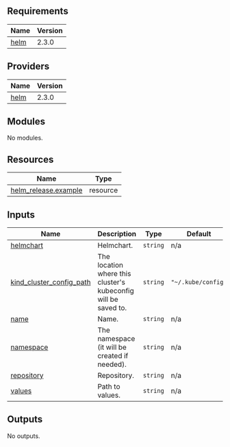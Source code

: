 <!-- BEGIN_TF_DOCS -->
## Requirements

| Name | Version |
|------|---------|
| <a name="requirement_helm"></a> [helm](#requirement\_helm) | 2.3.0 |

## Providers

| Name | Version |
|------|---------|
| <a name="provider_helm"></a> [helm](#provider\_helm) | 2.3.0 |

## Modules

No modules.

## Resources

| Name | Type |
|------|------|
| [helm_release.example](https://registry.terraform.io/providers/hashicorp/helm/2.3.0/docs/resources/release) | resource |

## Inputs

| Name | Description | Type | Default | Required |
|------|-------------|------|---------|:--------:|
| <a name="input_helmchart"></a> [helmchart](#input\_helmchart) | Helmchart. | `string` | n/a | yes |
| <a name="input_kind_cluster_config_path"></a> [kind\_cluster\_config\_path](#input\_kind\_cluster\_config\_path) | The location where this cluster's kubeconfig will be saved to. | `string` | `"~/.kube/config"` | no |
| <a name="input_name"></a> [name](#input\_name) | Name. | `string` | n/a | yes |
| <a name="input_namespace"></a> [namespace](#input\_namespace) | The namespace (it will be created if needed). | `string` | n/a | yes |
| <a name="input_repository"></a> [repository](#input\_repository) | Repository. | `string` | n/a | yes |
| <a name="input_values"></a> [values](#input\_values) | Path to values. | `string` | n/a | yes |

## Outputs

No outputs.
<!-- END_TF_DOCS -->